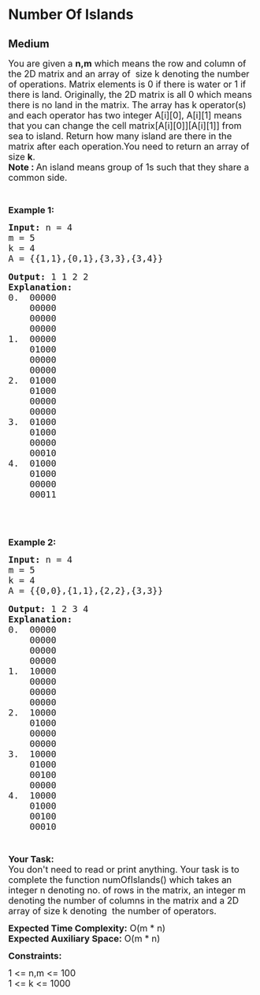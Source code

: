 # Number Of Islands
## Medium
<div class="problems_problem_content__Xm_eO"><p><span style="font-size:18px">You are given a <strong>n,m</strong> which means the row and column of the 2D matrix and an array of &nbsp;size k denoting the number of operations. Matrix elements is 0 if there is water or 1 if there is land. Originally, the 2D matrix is all 0 which means there is no land in the matrix. The array has k operator(s) and each operator has two integer A[i][0], A[i][1] means that you can change the cell&nbsp;matrix[A[i][0]][A[i][1]] from sea to island. Return how many island are there in the matrix after each operation.You need to return an array of size <strong>k</strong>.<br>
<strong>Note :&nbsp;</strong>An island means group of 1s such that they share a common side.</span></p>

<p>&nbsp;</p>

<p><strong><span style="font-size:18px">Example 1:</span></strong></p>

<pre><span style="font-size:18px"><strong>Input:</strong> n = 4
m = 5
k = 4
A = {{1,1},{0,1},{3,3},{3,4}}</span>

<span style="font-size:18px"><strong>Output:</strong> 1 1 2 2
<strong>Explanation:</strong>
0.  00000
    00000
    00000
    00000
1.  00000
    01000
    00000
    00000
2.  01000
    01000
    00000
    00000
3.  01000
    01000
    00000
    00010
4.  01000
    01000
    00000
    00011</span></pre>

<p>&nbsp;</p>

<p>&nbsp;</p>

<p><strong><span style="font-size:18px">Example 2:</span></strong></p>

<pre><span style="font-size:18px"><strong>Input:</strong> n = 4
m = 5
k = 4
A = {{0,0},{1,1},{2,2},{3,3}}</span>

<span style="font-size:18px"><strong>Output:</strong> 1 2 3 4
<strong>Explanation:</strong>
0.  00000
    00000
    00000
    00000
1.  10000
    00000
    00000
    00000
2.  10000
    01000
    00000
    00000
3.  10000
    01000
    00100
    00000
4.  10000
    01000
    00100
    00010</span></pre>

<p>&nbsp;</p>

<p><span style="font-size:18px"><strong>Your Task:</strong><br>
You don't need to read or print anything. Your task is to complete the function numOfIslands() which takes an integer n denoting no. of rows in the matrix, an integer m denoting the number of columns in the matrix and a 2D array of size k denoting&nbsp; the number of operators.</span></p>

<p><span style="font-size:18px"><strong>Expected Time Complexity:</strong>&nbsp;O(m * n)<br>
<strong>Expected Auxiliary Space:</strong>&nbsp;O(m * n)</span></p>

<p><strong><span style="font-size:18px">Constraints:</span></strong></p>

<p><span style="font-size:18px">1 &lt;= n,m &lt;= 100<br>
1 &lt;= k &lt;= 1000</span></p>
</div>